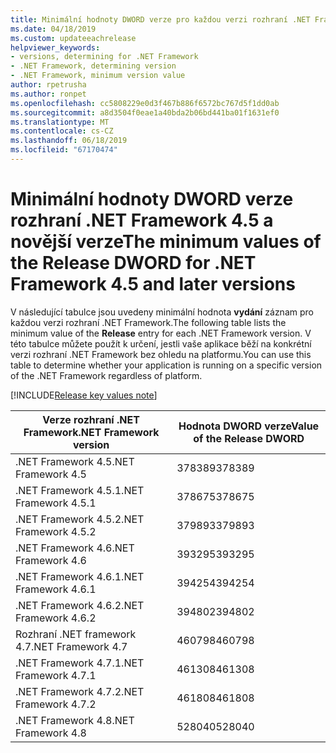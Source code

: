 ```yaml
---
title: Minimální hodnoty DWORD verze pro každou verzi rozhraní .NET Framework
ms.date: 04/18/2019
ms.custom: updateeachrelease
helpviewer_keywords:
- versions, determining for .NET Framework
- .NET Framework, determining version
- .NET Framework, minimum version value
author: rpetrusha
ms.author: ronpet
ms.openlocfilehash: cc5808229e0d3f467b886f6572bc767d5f1dd0ab
ms.sourcegitcommit: a8d3504f0eae1a40bda2b06bd441ba01f1631ef0
ms.translationtype: MT
ms.contentlocale: cs-CZ
ms.lasthandoff: 06/18/2019
ms.locfileid: "67170474"
---
```

# <a name="the-minimum-values-of-the-release-dword-for-net-framework-45-and-later-versions"></a><span data-ttu-id="a29ab-102">Minimální hodnoty DWORD verze rozhraní .NET Framework 4.5 a novější verze</span><span class="sxs-lookup"><span data-stu-id="a29ab-102">The minimum values of the Release DWORD for .NET Framework 4.5 and later versions</span></span>

<span data-ttu-id="a29ab-103">V následující tabulce jsou uvedeny minimální hodnota **vydání** záznam pro každou verzi rozhraní .NET Framework.</span><span class="sxs-lookup"><span data-stu-id="a29ab-103">The following table lists the minimum value of the **Release** entry for each .NET Framework version.</span></span> <span data-ttu-id="a29ab-104">V této tabulce můžete použít k určení, jestli vaše aplikace běží na konkrétní verzi rozhraní .NET Framework bez ohledu na platformu.</span><span class="sxs-lookup"><span data-stu-id="a29ab-104">You can use this table to determine whether your application is running on a specific version of the .NET Framework regardless of platform.</span></span>

[!INCLUDE[Release key values note](~/includes/version-keys-note.md)]

|<span data-ttu-id="a29ab-105">Verze rozhraní .NET Framework</span><span class="sxs-lookup"><span data-stu-id="a29ab-105">.NET Framework version</span></span>|<span data-ttu-id="a29ab-106">Hodnota DWORD verze</span><span class="sxs-lookup"><span data-stu-id="a29ab-106">Value of the Release DWORD</span></span>|
|--------------------------------|-------------|
|<span data-ttu-id="a29ab-107">.NET Framework 4.5</span><span class="sxs-lookup"><span data-stu-id="a29ab-107">.NET Framework 4.5</span></span>|<span data-ttu-id="a29ab-108">378389</span><span class="sxs-lookup"><span data-stu-id="a29ab-108">378389</span></span>|
|<span data-ttu-id="a29ab-109">.NET Framework 4.5.1</span><span class="sxs-lookup"><span data-stu-id="a29ab-109">.NET Framework 4.5.1</span></span>|<span data-ttu-id="a29ab-110">378675</span><span class="sxs-lookup"><span data-stu-id="a29ab-110">378675</span></span>|
|<span data-ttu-id="a29ab-111">.NET Framework 4.5.2</span><span class="sxs-lookup"><span data-stu-id="a29ab-111">.NET Framework 4.5.2</span></span>|<span data-ttu-id="a29ab-112">379893</span><span class="sxs-lookup"><span data-stu-id="a29ab-112">379893</span></span>|
|<span data-ttu-id="a29ab-113">.NET Framework 4.6</span><span class="sxs-lookup"><span data-stu-id="a29ab-113">.NET Framework 4.6</span></span>|<span data-ttu-id="a29ab-114">393295</span><span class="sxs-lookup"><span data-stu-id="a29ab-114">393295</span></span>|
|<span data-ttu-id="a29ab-115">.NET Framework 4.6.1</span><span class="sxs-lookup"><span data-stu-id="a29ab-115">.NET Framework 4.6.1</span></span>|<span data-ttu-id="a29ab-116">394254</span><span class="sxs-lookup"><span data-stu-id="a29ab-116">394254</span></span>|
|<span data-ttu-id="a29ab-117">.NET Framework 4.6.2</span><span class="sxs-lookup"><span data-stu-id="a29ab-117">.NET Framework 4.6.2</span></span>|<span data-ttu-id="a29ab-118">394802</span><span class="sxs-lookup"><span data-stu-id="a29ab-118">394802</span></span>|
|<span data-ttu-id="a29ab-119">Rozhraní .NET framework 4.7</span><span class="sxs-lookup"><span data-stu-id="a29ab-119">.NET Framework 4.7</span></span>|<span data-ttu-id="a29ab-120">460798</span><span class="sxs-lookup"><span data-stu-id="a29ab-120">460798</span></span>|
|<span data-ttu-id="a29ab-121">.NET Framework 4.7.1</span><span class="sxs-lookup"><span data-stu-id="a29ab-121">.NET Framework 4.7.1</span></span>|<span data-ttu-id="a29ab-122">461308</span><span class="sxs-lookup"><span data-stu-id="a29ab-122">461308</span></span>|
|<span data-ttu-id="a29ab-123">.NET Framework 4.7.2</span><span class="sxs-lookup"><span data-stu-id="a29ab-123">.NET Framework 4.7.2</span></span>|<span data-ttu-id="a29ab-124">461808</span><span class="sxs-lookup"><span data-stu-id="a29ab-124">461808</span></span>|
|<span data-ttu-id="a29ab-125">.NET Framework 4.8</span><span class="sxs-lookup"><span data-stu-id="a29ab-125">.NET Framework 4.8</span></span>|<span data-ttu-id="a29ab-126">528040</span><span class="sxs-lookup"><span data-stu-id="a29ab-126">528040</span></span>|
